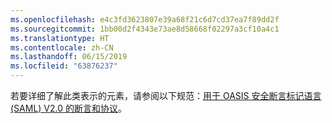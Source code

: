```yaml
---
ms.openlocfilehash: e4c3fd3623807e39a68f21c6d7cd37ea7f89dd2f
ms.sourcegitcommit: 1bb00d2f4343e73ae8d58668f02297a3cf10a4c1
ms.translationtype: HT
ms.contentlocale: zh-CN
ms.lasthandoff: 06/15/2019
ms.locfileid: "63876237"
---
```

若要详细了解此类表示的元素，请参阅以下规范：[用于 OASIS 安全断言标记语言 (SAML) V2.0 的断言和协议](https://docs.oasis-open.org/security/saml/v2.0/saml-core-2.0-os.pdf)。
